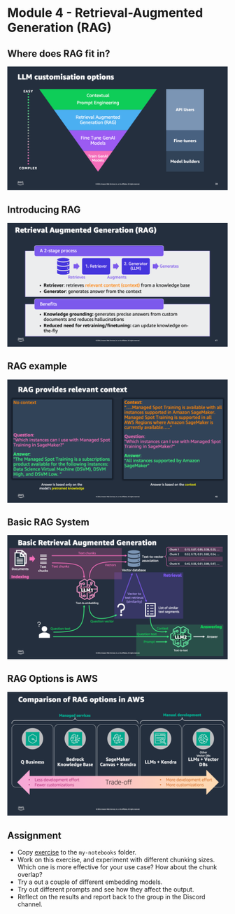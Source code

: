 # Module 4 - Retrieval-Augmented Generation (RAG)

## Where does RAG fit in?

![RAG in the scheme of Generative AI](./images/1-llm-customisation-options.png)

## Introducing RAG

![What is RAG?](./images/2-introducing-rag.png)

## RAG example

![Example with and without RAG](./images/3-rag-provides-context.png)

## Basic RAG System

![Basic RAG Architecture](./images/4-basic-rag-system.png)

## RAG Options is AWS

![RAG Options in AWS](./images/5-rag-options-in-aws.png)

## Assignment
- Copy [exercise](./basic-rag.ipynb) to the `my-notebooks` folder. 
- Work on this exercise, and experiment with different chunking sizes. Which one is more effective for your use case? How about the chunk overlap?
- Try a out a couple of different embedding models.
- Try out different prompts and see how they affect the output.
- Reflect on the results and report back to the group in the Discord channel.

